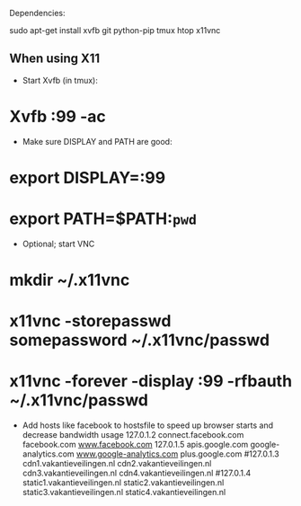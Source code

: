 Dependencies:

sudo apt-get install xvfb git python-pip tmux htop x11vnc


## When using X11 ##
- Start Xvfb (in tmux):
# Xvfb :99 -ac

- Make sure DISPLAY and PATH are good:
# export DISPLAY=:99
# export PATH=$PATH:`pwd`

- Optional; start VNC
# mkdir ~/.x11vnc
# x11vnc -storepasswd somepassword ~/.x11vnc/passwd
# x11vnc -forever -display :99  -rfbauth ~/.x11vnc/passwd


- Add hosts like facebook to hostsfile to speed up browser starts and decrease bandwidth usage
127.0.1.2       connect.facebook.com facebook.com www.facebook.com
127.0.1.5       apis.google.com google-analytics.com www.google-analytics.com plus.google.com
#127.0.1.3      cdn1.vakantieveilingen.nl cdn2.vakantieveilingen.nl cdn3.vakantieveilingen.nl cdn4.vakantieveilingen.nl
#127.0.1.4      static1.vakantieveilingen.nl static2.vakantieveilingen.nl static3.vakantieveilingen.nl static4.vakantieveilingen.nl

